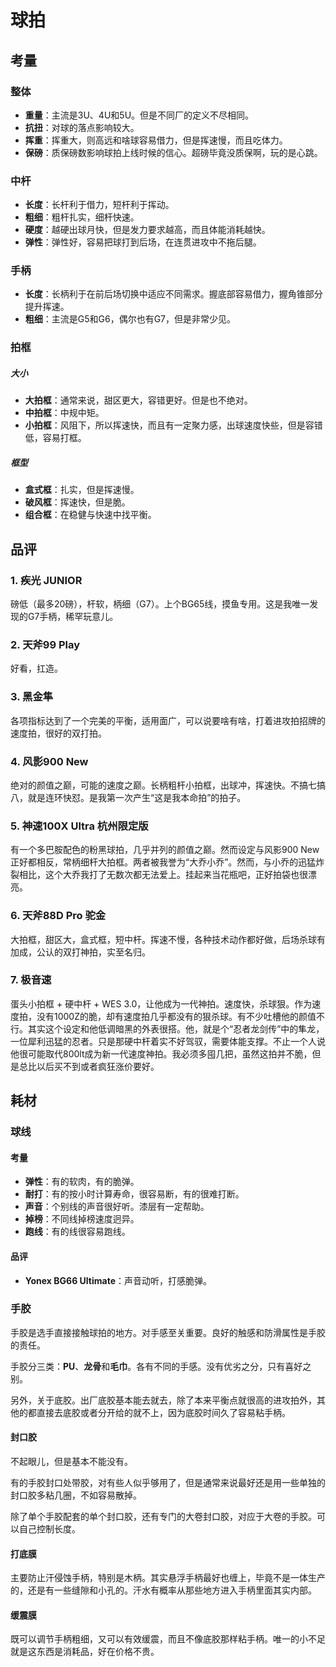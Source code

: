 # 球拍
## 考量
### 整体
- **重量**：主流是3U、4U和5U。但是不同厂的定义不尽相同。
- **抗扭**：对球的落点影响较大。
- **挥重**：挥重大，则高远和啥球容易借力，但是挥速慢，而且吃体力。
- **保磅**：质保磅数影响球拍上线时候的信心。超磅毕竟没质保啊，玩的是心跳。
### 中杆
- **长度**：长杆利于借力，短杆利于挥动。
- **粗细**：粗杆扎实，细杆快速。
- **硬度**：越硬出球月快，但是发力要求越高，而且体能消耗越快。
- **弹性**：弹性好，容易把球打到后场，在连贯进攻中不拖后腿。
### 手柄
- **长度**：长柄利于在前后场切换中适应不同需求。握底部容易借力，握角锥部分提升挥速。
- **粗细**：主流是G5和G6，偶尔也有G7，但是非常少见。
### 拍框
##### 大小
- **大拍框**：通常来说，甜区更大，容错更好。但是也不绝对。
- **中拍框**：中规中矩。
- **小拍框**：风阻下，所以挥速快，而且有一定聚力感，出球速度快些，但是容错低，容易打框。
##### 框型
- **盒式框**：扎实，但是挥速慢。
- **破风框**：挥速快，但是脆。
- **组合框**：在稳健与快速中找平衡。

## 品评
### 1. 疾光 JUNIOR
磅低（最多20磅），杆软，柄细（G7）。上个BG65线，摸鱼专用。这是我唯一发现的G7手柄，稀罕玩意儿。

### 2. 天斧99 Play
好看，扛造。

### 3. 黑金隼
各项指标达到了一个完美的平衡，适用面广，可以说要啥有啥，打着进攻拍招牌的速度拍，很好的双打拍。

### 4. 风影900 New
绝对的颜值之巅，可能的速度之巅。长柄粗杆小拍框，出球冲，挥速快。不搞七搞八，就是连环快怼。是我第一次产生“这是我本命拍”的拍子。

### 5. 神速100X Ultra 杭州限定版
有一个多巴胺配色的粉黑球拍，几乎并列的颜值之巅。然而设定与风影900 New正好都相反，常柄细杆大拍框。两者被我誉为“大乔小乔”。然而，与小乔的迅猛炸裂相比，这个大乔我打了无数次都无法爱上。挂起来当花瓶吧，正好拍袋也很漂亮。

### 6. 天斧88D Pro 驼金
大拍框，甜区大，盒式框，短中杆。挥速不慢，各种技术动作都好做，后场杀球有加成，公认的双打神拍，实至名归。

### 7. 极音速
蛋头小拍框 + 硬中杆 + WES 3.0，让他成为一代神拍。速度快，杀球狠。作为速度拍，没有1000Z的脆，却有速度拍几乎都没有的狠杀球。有不少吐槽他的颜值不行。其实这个设定和他低调暗黑的外表很搭。他，就是个“忍者龙剑传”中的隼龙，一位犀利迅猛的忍者。只是那硬中杆着实不好驾驭，需要体能支撑。不止一个人说他很可能取代800lt成为新一代速度神拍。我必须多囤几把，虽然这拍并不脆，但是总比以后买不到或者疯狂涨价要好。
## 耗材
### 球线
#### 考量
- **弹性**：有的软肉，有的脆弹。
- **耐打**：有的按小时计算寿命，很容易断，有的很难打断。
- **声音**：个别线的声音很好听。漆层有一定帮助。
- **掉榜**：不同线掉榜速度迥异。
- **跑线**：有的线很容易跑线。

#### 品评
- **Yonex BG66 Ultimate**：声音动听，打感脆弹。

### 手胶
手胶是选手直接接触球拍的地方。对手感至关重要。良好的触感和防滑属性是手胶的责任。

手胶分三类：**PU**、**龙骨**和**毛巾**。各有不同的手感。没有优劣之分，只有喜好之别。

另外，关于底胶。出厂底胶基本能去就去，除了本来平衡点就很高的进攻拍外，其他的都直接去底胶或者分开给的就不上，因为底胶时间久了容易粘手柄。

#### 封口胶
不起眼儿，但是基本不能没有。

有的手胶封口处带胶，对有些人似乎够用了，但是通常来说最好还是用一些单独的封口胶多粘几圈，不如容易散掉。

除了单个手胶配套的单个封口胶，还有专门的大卷封口胶，对应于大卷的手胶。可以自己控制长度。

#### 打底膜
主要防止汗侵蚀手柄，特别是木柄。其实悬浮手柄最好也缠上，毕竟不是一体生产的，还是有一些缝隙和小孔的。汗水有概率从那些地方进入手柄里面其实内部。

#### 缓震膜
既可以调节手柄粗细，又可以有效缓震，而且不像底胶那样粘手柄。唯一的小不足就是这东西是消耗品，好在价格不贵。

